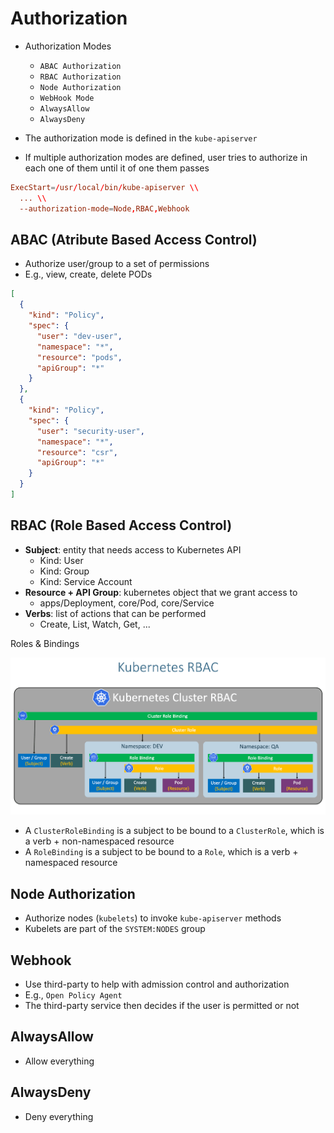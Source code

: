 # Authorization

- Authorization Modes

  - `ABAC Authorization`
  - `RBAC Authorization`
  - `Node Authorization`
  - `WebHook Mode`
  - `AlwaysAllow`
  - `AlwaysDeny`

- The authorization mode is defined in the `kube-apiserver`
- If multiple authorization modes are defined, user tries to authorize in each one of them until it of one them passes

```conf
ExecStart=/usr/local/bin/kube-apiserver \\
  ... \\
  --authorization-mode=Node,RBAC,Webhook
```

## ABAC (Atribute Based Access Control)

- Authorize user/group to a set of permissions
- E.g., view, create, delete PODs

```json
[
  {
    "kind": "Policy",
    "spec": {
      "user": "dev-user",
      "namespace": "*",
      "resource": "pods",
      "apiGroup": "*"
    }
  },
  {
    "kind": "Policy",
    "spec": {
      "user": "security-user",
      "namespace": "*",
      "resource": "csr",
      "apiGroup": "*"
    }
  }
]
```

## RBAC (Role Based Access Control)

- **Subject**: entity that needs access to Kubernetes API
  - Kind: User
  - Kind: Group
  - Kind: Service Account
- **Resource + API Group**: kubernetes object that we grant access to
  - apps/Deployment, core/Pod, core/Service
- **Verbs**: list of actions that can be performed
  - Create, List, Watch, Get, ...

Roles & Bindings

![RBAC](.images/rbac.png)

- A `ClusterRoleBinding` is a subject to be bound to a `ClusterRole`, which is a verb + non-namespaced resource
- A `RoleBinding` is a subject to be bound to a `Role`, which is a verb + namespaced resource

## Node Authorization

- Authorize nodes (`kubelets`) to invoke `kube-apiserver` methods
- Kubelets are part of the `SYSTEM:NODES` group

## Webhook

- Use third-party to help with admission control and authorization
- E.g., `Open Policy Agent`
- The third-party service then decides if the user is permitted or not

## AlwaysAllow

- Allow everything

## AlwaysDeny

- Deny everything
